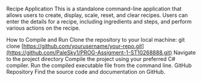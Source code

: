 Recipe Application
This is a standalone command-line application that allows users to create, display, scale, reset, and clear recipes. Users can enter the details for a recipe, including ingredients and steps, and perform various actions on the recipe.

How to Compile and Run
Clone the repository to your local machine: git clone [https://github.com/yourusername/your-repo.git](https://github.com/PaleSky1/PROG-Assigment-1-ST10268888.git)
Navigate to the project directory
Compile the project using your preferred C# compiler.
Run the compiled executable file from the command line.
GitHub Repository
Find the source code and documentation on GitHub.
